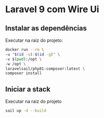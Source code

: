 # Laravel 9 com Wire Ui

## Instalar as dependências

Executar na raíz do projeto:

```bash
docker run --rm \
-u "$(id -u):$(id -g)" \
-v $(pwd):/opt \
-w /opt \
laravelsail/php81-composer:latest \
composer install
```

## Iniciar a stack

Executar na raiz do projeto

```bash
sail up -d --build
```
